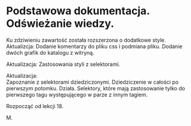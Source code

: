 <h1>Podstawowa dokumentacja. Odświeżanie wiedzy.</h1>

Ku zdziwieniu zawartość została rozszerzona o dodatkowe style.<br>
Aktualizcja:
Dodanie komentarzy do pliku css i podmiana pliku. 
Dodanie dwóch grafik do katalogu z witryną.

Aktualizacja:
Zastosowania styli z selektorami.


Aktualizacja:<br>
Zapoznanie z selektorami dziedziczonymi. Dziedziczenie w całości po pierwszym potomku. Działa.
Selektory, które mają zastosowanie tylko do pierwszego tagu występującego w parze z innym tagiem.

Rozpocząć od lekcji 18.

M.
